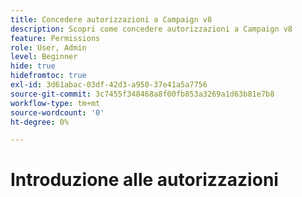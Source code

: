```yaml
---
title: Concedere autorizzazioni a Campaign v8
description: Scopri come concedere autorizzazioni a Campaign v8
feature: Permissions
role: User, Admin
level: Beginner
hide: true
hidefromtoc: true
exl-id: 3d61abac-03df-42d3-a950-37e41a5a7756
source-git-commit: 3c7455f348468a8f00fb853a3269a1d63b81e7b8
workflow-type: tm+mt
source-wordcount: '0'
ht-degree: 0%

---
```


# Introduzione alle autorizzazioni
